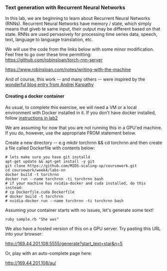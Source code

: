 ### Text generation with Recurrent Neural Networks
In this lab, we are beginning to learn about Recurrent Neural Networks (RNNs).  Recurrent Neural Networks have memory  / state, which simply means that giveb te same input, their output may be different based on that state.  RNNs are used pervasively for processing
time series data, speech, text, language to language translation, etc.

We will use the code from the links below with some minor modification.  Feel free to go over these time permitting:
https://github.com/robinsloan/torch-rnn-server

https://www.robinsloan.com/notes/writing-with-the-machine

And of course, this work -- and many others -- were inspired by the [wonderful blog entry from Andrej Karpathy](http://karpathy.github.io/2015/05/21/rnn-effectiveness/)

#### Creating a docker container
As usual, to complete this exercise, we will need a VM or a local environment with Docker installed in it.  If you don't have docker installed, 
follow [instructions in lab2](https://github.com/MIDS-scaling-up/coursework/tree/master/week2/labs/docker)

We are assuming for now that you are not running this in a GPU'ed machine.  If you do, however, use the appropriate FROM statement below.

Create a new directory  -- e.g mkdir torchrnn && cd torchrnn and then create a file called Dockerfile with contents below:
```
# lets make sure you have git installd
apt-get update && apt-get install -y git
git clone https://github.com/MIDS-scaling-up/coursework.git
cd coursework/week4/labs-nn
docker build -t torchrnn
docker run --name torchrnn -ti torchrnn bash
# if your machine has nvidia-docker and cuda installed, do this instead:
# cp Dockerfile.cuda Dockerfile
# docker build -t torchrnn
# nvidia-docker run --name torchrnn -ti torchrnn bash
```

Assuming your container starts with no issues, let's generate some text!
```
ruby sample.rb "She was"
```

We also have a hosted version of this on a GPU server.  Try pasting this URL into your browser:

http://169.44.201.108:5555/generate?start_text=star&n=5

Or, play with an auto-complete page here:

http://169.44.201.108/au/


